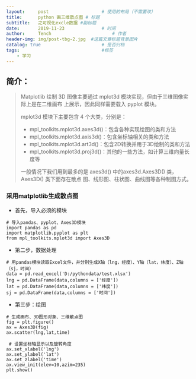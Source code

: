 ```yaml
---
layout:     post   				    # 使用的布局（不需要改）
title:      python 画三维散点图 # 标题 
subtitle:   之可视化excle数据 #副标题
date:       2019-11-23 				# 时间
author:     Tench 						# 作者
header-img: img/post-tbg-2.jpg 	#这篇文章标题背景图片
catalog: true 						# 是否归档
tags:								#标签
    - 学习
---
```

## 简介：
> Matplotlib 绘制 3D 图像主要通过 mplot3d 模块实现，但由于三维图像实际上是在二维画布
> 上展示，因此同样需要载入 pyplot 模块。
> 
> mplot3d 模块下主要包含 4 个大类，分别是：
> 
> * mpl_toolkits.mplot3d.axes3d()：包含各种实现绘图的类和方法
> * mpl_toolkits.mplot3d.axis3d()：包含坐标轴相关的类和方法
> * mpl_toolkits.mplot3d.art3d()：包含2D转换并用于3D绘制的类和方法
> * mpl_toolkits.mplot3d.proj3d()：其他的一些方法，如计算三维向量长度等
> 
> 一般情况下我们用到最多的是 axes3d() 中的axes3d.Axes3D() 类，Axes3D() 类下面存在散点
> 图、线形图、柱状图、曲线图等各种制图方式。

### 采用matplotlib生成散点图
* 首先，导入必须的模块
```
# 导入pandas、pyplot、Axes3D模块
import pandas as pd
import matplotlib.pyplot as plt 
from mpl_toolkits.mplot3d import Axes3D 
```

* 第二步，数据处理
```
# 用pandas模块读取Excel文件，并分别生成X轴（lng，经度）、Y轴（lat，纬度）、Z轴（sj，时间）
data = pd.read_excel('D:/pythondata/test.xlsx') 
lng = pd.DataFrame(data,columns = ['经度'])
lat = pd.DataFrame(data,columns = ['纬度'])
sj = pd.DataFrame(data,columns = ['时间'])
```
* 第三步：绘图
```
# 生成画布、3D图形对象、三维散点图
fig = plt.figure() 
ax = Axes3D(fig) 
ax.scatter(lng,lat,time) 

 # 设置坐标轴显示以及旋转角度
ax.set_xlabel('lng') 
ax.set_ylabel('lat')
ax.set_zlabel('time')
ax.view_init(elev=10,azim=235)
plt.show()
```
